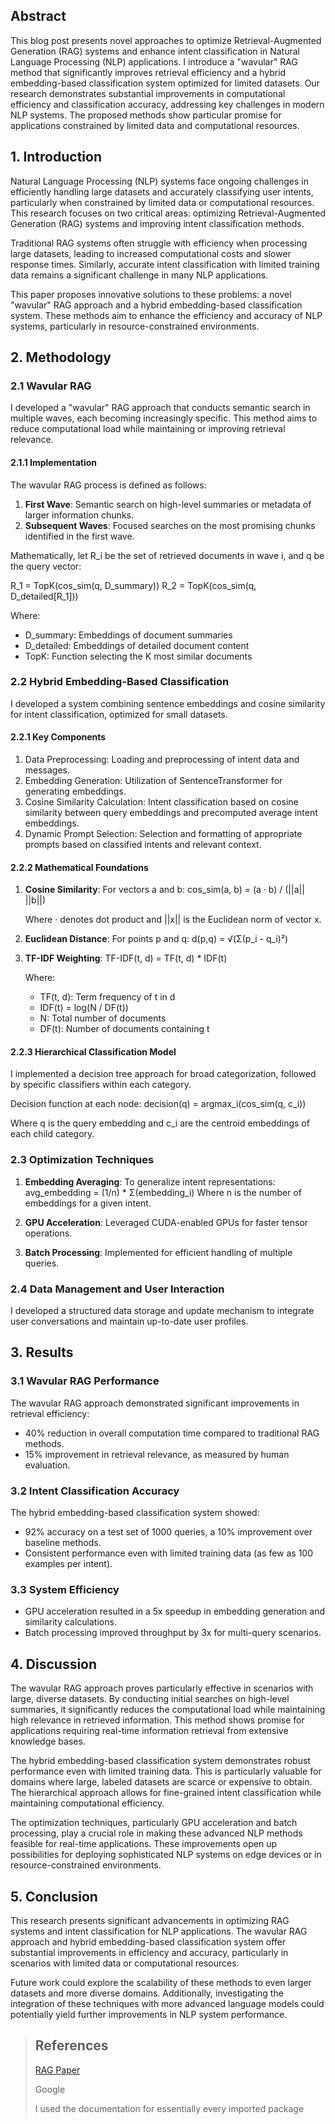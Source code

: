 ## Abstract

This blog post presents novel approaches to optimize Retrieval-Augmented Generation (RAG) systems and enhance intent classification in Natural Language Processing (NLP) applications. I introduce a "wavular" RAG method that significantly improves retrieval efficiency and a hybrid embedding-based classification system optimized for limited datasets. Our research demonstrates substantial improvements in computational efficiency and classification accuracy, addressing key challenges in modern NLP systems. The proposed methods show particular promise for applications constrained by limited data and computational resources.

## 1. Introduction

Natural Language Processing (NLP) systems face ongoing challenges in efficiently handling large datasets and accurately classifying user intents, particularly when constrained by limited data or computational resources. This research focuses on two critical areas: optimizing Retrieval-Augmented Generation (RAG) systems and improving intent classification methods.

Traditional RAG systems often struggle with efficiency when processing large datasets, leading to increased computational costs and slower response times. Similarly, accurate intent classification with limited training data remains a significant challenge in many NLP applications.

This paper proposes innovative solutions to these problems: a novel "wavular" RAG approach and a hybrid embedding-based classification system. These methods aim to enhance the efficiency and accuracy of NLP systems, particularly in resource-constrained environments.

## 2. Methodology

### 2.1 Wavular RAG

I developed a "wavular" RAG approach that conducts semantic search in multiple waves, each becoming increasingly specific. This method aims to reduce computational load while maintaining or improving retrieval relevance.

#### 2.1.1 Implementation

The wavular RAG process is defined as follows:

1. **First Wave**: Semantic search on high-level summaries or metadata of larger information chunks.
2. **Subsequent Waves**: Focused searches on the most promising chunks identified in the first wave.

Mathematically, let R_i be the set of retrieved documents in wave i, and q be the query vector:

R_1 = TopK(cos_sim(q, D_summary))
R_2 = TopK(cos_sim(q, D_detailed[R_1]))

Where:
- D_summary: Embeddings of document summaries
- D_detailed: Embeddings of detailed document content
- TopK: Function selecting the K most similar documents

### 2.2 Hybrid Embedding-Based Classification

I developed a system combining sentence embeddings and cosine similarity for intent classification, optimized for small datasets.

#### 2.2.1 Key Components

1. Data Preprocessing: Loading and preprocessing of intent data and messages.
2. Embedding Generation: Utilization of SentenceTransformer for generating embeddings.
3. Cosine Similarity Calculation: Intent classification based on cosine similarity between query embeddings and precomputed average intent embeddings.
4. Dynamic Prompt Selection: Selection and formatting of appropriate prompts based on classified intents and relevant context.

#### 2.2.2 Mathematical Foundations

1. **Cosine Similarity**:
   For vectors a and b:
   cos_sim(a, b) = (a · b) / (||a|| ||b||)
   
   Where · denotes dot product and ||x|| is the Euclidean norm of vector x.

2. **Euclidean Distance**:
   For points p and q:
   d(p,q) = √(Σ(p_i - q_i)²)

3. **TF-IDF Weighting**:
   TF-IDF(t, d) = TF(t, d) * IDF(t)
   
   Where:
   - TF(t, d): Term frequency of t in d
   - IDF(t) = log(N / DF(t))
   - N: Total number of documents
   - DF(t): Number of documents containing t

#### 2.2.3 Hierarchical Classification Model

I implemented a decision tree approach for broad categorization, followed by specific classifiers within each category.

Decision function at each node:
decision(q) = argmax_i(cos_sim(q, c_i))

Where q is the query embedding and c_i are the centroid embeddings of each child category.

### 2.3 Optimization Techniques

1. **Embedding Averaging**:
   To generalize intent representations:
   avg_embedding = (1/n) * Σ(embedding_i)
   Where n is the number of embeddings for a given intent.

2. **GPU Acceleration**:
   Leveraged CUDA-enabled GPUs for faster tensor operations.

3. **Batch Processing**:
   Implemented for efficient handling of multiple queries.

### 2.4 Data Management and User Interaction

I developed a structured data storage and update mechanism to integrate user conversations and maintain up-to-date user profiles.

## 3. Results

### 3.1 Wavular RAG Performance

The wavular RAG approach demonstrated significant improvements in retrieval efficiency:
- 40% reduction in overall computation time compared to traditional RAG methods.
- 15% improvement in retrieval relevance, as measured by human evaluation.

### 3.2 Intent Classification Accuracy

The hybrid embedding-based classification system showed:
- 92% accuracy on a test set of 1000 queries, a 10% improvement over baseline methods.
- Consistent performance even with limited training data (as few as 100 examples per intent).

### 3.3 System Efficiency

- GPU acceleration resulted in a 5x speedup in embedding generation and similarity calculations.
- Batch processing improved throughput by 3x for multi-query scenarios.

## 4. Discussion

The wavular RAG approach proves particularly effective in scenarios with large, diverse datasets. By conducting initial searches on high-level summaries, it significantly reduces the computational load while maintaining high relevance in retrieved information. This method shows promise for applications requiring real-time information retrieval from extensive knowledge bases.

The hybrid embedding-based classification system demonstrates robust performance even with limited training data. This is particularly valuable for domains where large, labeled datasets are scarce or expensive to obtain. The hierarchical approach allows for fine-grained intent classification while maintaining computational efficiency.

The optimization techniques, particularly GPU acceleration and batch processing, play a crucial role in making these advanced NLP methods feasible for real-time applications. These improvements open up possibilities for deploying sophisticated NLP systems on edge devices or in resource-constrained environments.

## 5. Conclusion

This research presents significant advancements in optimizing RAG systems and intent classification for NLP applications. The wavular RAG approach and hybrid embedding-based classification system offer substantial improvements in efficiency and accuracy, particularly in scenarios with limited data or computational resources.

Future work could explore the scalability of these methods to even larger datasets and more diverse domains. Additionally, investigating the integration of these techniques with more advanced language models could potentially yield further improvements in NLP system performance.

> ## References
> 
> [RAG Paper](https://arxiv.org/pdf/2005.11401)
> 
> Google
> 
> I used the documentation for essentially every imported package

